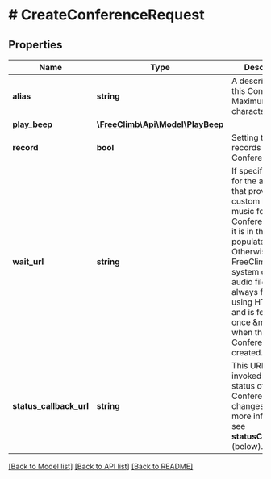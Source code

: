 # # CreateConferenceRequest

## Properties

Name | Type | Description | Notes
------------ | ------------- | ------------- | -------------
**alias** | **string** | A description for this Conference. Maximum 64 characters. | [optional]
**play_beep** | [**\FreeClimb\Api\Model\PlayBeep**](PlayBeep.md) |  | [optional]
**record** | **bool** | Setting to &#x60;true&#x60; records the entire Conference. | [optional]
**wait_url** | **string** | If specified, a URL for the audio file that provides custom hold music for the Conference when it is in the populated state. Otherwise, FreeClimb uses a system default audio file. This is always fetched using HTTP GET and is fetched just once &amp;mdash; when the Conference is created. | [optional]
**status_callback_url** | **string** | This URL is invoked when the status of the Conference changes. For more information, see **statusCallbackUrl** (below). | [optional]

[[Back to Model list]](../../README.md#models) [[Back to API list]](../../README.md#endpoints) [[Back to README]](../../README.md)
